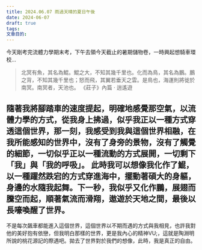 ```yaml
---
title: 2024.06.07 雨過天晴的夏日午後
date: 2024-06-07
draft: true
tags: 
文章目的:
---
```

今天剛考完流體力學期末考，下午去領今天截止的暑期儲物卷，一時興起想騎車環校...

> 北冥有魚，其名為鯤。鯤之大，不知其幾千里也。化而為鳥，其名為鵬。鵬之背，不知其幾千里也；怒而飛，其翼若垂天之雲。是鳥也，海運則將徙於南冥。南冥者，天池也。
> 《莊子》內篇 ‧ 逍遙遊

 隨著我將腳踏車的速度提起，明確地感覺那空氣，以流體力學的方式，從我身上拂過，似乎我正以一種方式穿透這個世界，那一刻，我感受到我與這個世界相融，在我所能感知的世界中，沒有了身旁的景物，沒有了觸覺的細節，一切似乎正以一種流動的方式展開，一切剩下「我」與「我的呼吸」。
 此時我可以想像我化作了鯤，以一種躍然跌宕的方式穿進海中，擺動著碩大的身軀，身邊的水隨我起舞。下一秒，我似乎又化作鵬，展翅而騰空而起，順著氣流而滑翔，遨遊於天地之間，最後以長嚎喚醒了世界。
 ---
不是每次飆車都能進入這個世界，這個世界以不期而遇的方式與我相見，也許我對他的美好抱有依戀，但我明白那樣的世界，更是我內心的精神VU;，這就是陶淵明所說的桃花源記的際遇吧。拋去了世界對於我們的想像，此時，我是真正的自由。
 